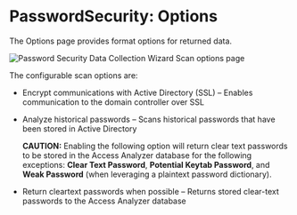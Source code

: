 # PasswordSecurity: Options

The Options page provides format options for returned data.

![Password Security Data Collection Wizard Scan options page](/img/product_docs/accessanalyzer/install/application/options.webp)

The configurable scan options are:

- Encrypt communications with Active Directory (SSL) – Enables communication to the domain
  controller over SSL
- Analyze historical passwords – Scans historical passwords that have been stored in Active
  Directory

  **CAUTION:** Enabling the following option will return clear text passwords to be stored in the
  Access Analyzer database for the following exceptions: **Clear Text Password**, **Potential
  Keytab Password**, and **Weak Password** (when leveraging a plaintext password dictionary).

- Return cleartext passwords when possible – Returns stored clear-text passwords to the Access
  Analyzer database
